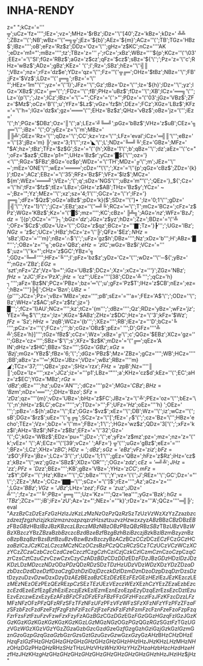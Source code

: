 # INHA-RENDY
z="
";kCz='='\'' ╦';uCz='fz='\''';IEz=';vz=';MHz='$rBz';iDz=''\''[40';Zz='kBz=';kDz=' ╩╩ ';ZBz=''\'';NB';wBz=''\''═╗╦';jEz='${b}';AEz='${m}';ACz=''\'';TB';TGz='HBz$';IBz=''\'';oB';eFz='Rz$z';DDz='Oz='\''';gHz='z$KC';nCz=''\''AK ';eDz='m1="';mBz=''\'';tz';TBz='z='\''┌';rCz=';xBz';WBz=''\''${p';KCz=''\''\03';EEz='='\''SI';fGz='RBz$';aGz='z$cz';qFz='$cz$';sBz='${'\'';';Pz='z='\''c';RHz='wBz$';ADz=';gBz';KEz=' '\'';l';Rz=';SBz';hEz=''\''╣║ ';VBz=';nz=';rFz='dz$e';YDz='qz='\''';Fz=''\''╦╔═';OHz='$tBz';NBz=''\'';FB';jFz='$Vz$';LDz=''\''╔═╗';rBz='='\'' "';HEz='1m"'\''';yz='='\''1}';JFz=''\'';Gz';tBz='Dz='\''';lz='${h}';lDz=''\'';yz';lGz='XBz$';lCz='╔═'\'';';FDz=''\'';fB';PHz='uBz$';fDz=''\'';XB';ICz='══╗'\''';Lz='{p'\'';';Jz=';ICz';lBz='='\''~"';CFz='='\''>"';PDz='='\''03';jGz='VBz$';ZFz='$Mz$';oCz='B'\'';u';YFz='$Lz$';vGz='fz$h';DEz=';FCz';XGz='LBz$';KFz='='\''h=';IGz='dz$x';gz='═══'\''';EHz='Bz$z';QHz='vBz$';oBz='jz='\''';iEz=' '\'';h';PGz='$DBz';Oz='║'\'';a';LEz='╝╚═╝';pGz='bBz$';VHz='z$uB';CEz='╗╔═'\''';iBz=' '\'';O';yEz='z='\''m';MBz=' ║╠╩';GEz='Rz='\''';qDz=''\'';CC';kz='rz='\''';LFz='eval';iCz='═╣║'\''';eBz='='\''[3';jBz='m} ╠';wz='3;1'\''';rz='◣'\'';L';NDz='╚═╝╚';Ez='GBz=';MFz=' "$A';hz=';tBz';TFz='$z$G';Sz='='\''{h';XBz='1'\'';b';qBz=''\'';dz';aEz=''\''c="';oFz='$az$';CBz='p1="';UHz='Bz$r';yCz='█${'\''';oz='} <'\''';RGz='$FBz';BGz='oz$p';WDz='='\''TH';MDz='╔'\'';m';JEz=''\''  ~';mEz='ONE'\''';wEz='════';cDz='"\'\'';';Xz='='\''{p';qGz='cBz$';ZDz='{k})';tDz=';ACz';EBz='='\''35';RFz='Bz$F';VFz='$Iz$';MCz=' ${m';WEz='═══╝';VEz=';'\'';q';sDz='NGS'\''';uBz='m"'\'';';QEz='}_${';Cz='='\''hi';tFz='$fz$';tEz='LBz=';GHz='z$AB';THz='Bz$y';YCz=' ~ ~';Bz='";Yz';MEz=''\'';xz';sz='4;1'\''';GCz='z='\''r';IFz='}╔═╗';dFz='$Qz$';oGz='aBz$';pDz='k}($';SDz=''\''}• ';Iz='0;1'\''';gDz=' ║╣'\''';Yz='1}'\'';';jCz=';EBz';az=''\''═╝╚';RCz='═'\'';T';mCz='BCz=';cFz='z$Pz';WGz='KBz$';Kz='='\''█$';mz=''\'';KC';cBz=' ╠╩╗';AGz='$nz$';WFz='Bz$J';dz='[${p';OCz='='\''}┐';bGz='$dz$';JGz='z$yz';hDz=';Zz=';BDz='='\''╩ ';OFz='$Cz$';dDz='Uz='\''';CGz='z$qz';BCz='z='\''▇';Tz='}┣'\'';';UGz='IBz$';NGz='$z$c';UCz=';HBz';hCz='z='\''╠';QFz='$Ez$';NHz='$sBz';IDz='='\''m}';nBz='∩$'\'';';uFz='gz$h';DBz=''\'';Nz';xDz='b'\'';H';ABz='█"'\'';';OBz='z='\''╗';eGz='QBz$';eHz='z$IC';wGz='Bz$i';VCz='='\'' $';uz=''\''k="';cHz='z$GC';YBz='╗			';GDz='╚═╝'\''';HFz='╚'\'';I';pFz='bz$z';yDz='Cz='\''';wDz=''\''─${';yBz='			"';nGz='ZBz$';EGz='sz$t';nFz='$Zz$';Vz='b="\';iGz='UBz$';DCz=';Xz=';xCz='z='\''}';ZGz='NBz$';fHz='z$JC';lFz='Pz$X';jHz='$cz"';UEz=''\''[38';CDz='╩ '\'';';qCz='h}┐'\''';aFz='Bz$N';PCz='PBz=';bz='═'\'';u';gFz='Pz$T';IHz='z$CB';nEz=';ez=';hBz=''\''}╠╣';CHz='Bz$n';UBz='${p'\''';JCz=';Pz=';vBz='MBz=';ez=''\'';pB';sEz='='\''a=';FEz='A$'\'';';ODz=''\'';Bz';WHz='z$AC';sFz='z$fz';jz='}█'\'';';fCz='1}AU';NCz=''\'';kz';tCz='{m'\'';';dBz=''\'';Qz';RDz='yBz=';wFz='$jz$';YEz='╩╗$'\''';tz=';Iz=';KGz='$ABz';ZHz='z$DC';Hz='z='\''3';kFz='$Wz$';fFz='$Sz$';HHz='z$qB';WCz='{b'\'';';XEz=''\'';RB';lEz='z='\''D';bCz='╚  '\''';pCz='z='\''{';FCz=';'\'';b';cGz='OBz$';pEz=' '\'';D';GFz=''\''╩ ╩';SEz='h}]'\''';tGz='fBz$';cCz=';Wz=';xBz='╔'\'';c';QGz='$EBz';XCz='gz='\''';GBz='cz='\''';SBz='$'\'';s';XFz='$z$K';mDz='='\''╔═';qEz='A IN';dHz='z$HC';BBz='Sz='\''';SGz='$GBz';xGz='Bz$j';mGz='YBz$';fBz='6;'\'';';dGz='PBz$';Mz='ZBz=';gCz=''\'';WB';HCz=''\'';BB';aBz='z='\''═';KDz='JBz=';VDz=';wBz';RBz=''\''m}◢';TCz='37;'\''';QBz=';pz=';SHz='rz$x';FHz='z$pB';Nz=''\''║ ║';oDz='lz='\''';xz=';JCz';iz='='\''p1';LBz='"'\'';a';KHz='cz$d';kEz=''\'';EC';aHz='z$EC';YGz='MBz$';rGz='dBz$';dEz=''\'';hz';uDz='AN'\'';';dCz=''\''p2=';MGz='$CBz';BHz='Bz$m';nDz='══'\'';';DHz='Bz$o';SFz='z$Dz';qz=''\''{m}';vDz='UBz=';bHz='z$FC';JBz='z='\''╩';PEz='oz='\''';bEz='\'\'';n';hHz='z$LC';eCz='"'\'';v';TDz='>'\'';F';UFz='$Hz$';oEz=''\''h} ';OEz='  '\'';';pBz='∩${h';aDz=''\'';Ez';GGz='$vz$';xEz=''\'';DB';Wz=''\'';iz';wCz=''\'';sB';DGz='$rz$';uEz=''\''╗╔╗';SCz='z='\''[';fEz='┌$'\'';';cz='Bz='\''';HBz='echo';TEz=';Vz=';bDz='='\''m=';FBz=';1'\'';';HGz='wz$z';QDz='3['\'';';xFz='kz$l';AHz='Bz$l';NFz='z$Bz';EFz='='\''32';Gz=' '\'';C';kGz='WBz$';EDz='pu="';jDz=';'\'';e';yFz='z$mz';pz=';mz=';nz='z='\''k';vEz=' '\'';A';ECz=''\''[39';vCz='    ';AFz='} ╦'\''';uGz='gBz$';eEz='='\''  ';BFz=';LCz';XHz='z$BC';HDz=';dBz';sGz='eBz$';vFz='z$iz';bFz='$z$O';FFz='jBz=';LCz='3'\'';r';UDz='1;1'\''';gEz='QBz=';hFz='z$Rz';iHz='cz$z';kBz=''\'';wz';gGz='SBz$';XDz='OR'\'';';OGz='z$dz';cEz='═╝╩ ';JHz='z$z$';PFz='Dz$z';BEz=''\'';KB';gBz='VBz=';YHz='z$CC';mFz='$z$Y';DFz=''\'';Hz';KBz='"'\'';C';bBz='"'\'';Y';vz='\'\'';J';REz=''\'';GC';Dz='="'\'';';ZEz=';Mz=';CCz='▇▇═'\''';sCz='='\'']$';rEz=''\'';Az';aCz='z='\'' ';LGz='$BBz';VGz='JBz$';LHz='z$ez';FGz='z$uz';JDz=' ╩'\'';';fz='z='\''╚';PBz='╔═╗'\''';Uz='Kz='\''';Qz='lea'\''';yGz='Bz$k';hGz='TBz$';ZCz=''\'';iB';iFz='$z$U';Az='z="';NEz='='\''k}';rDz='z='\''A';QCz=''\''═╣╠';
eval "$Az$z$Bz$Cz$Dz$Ez$Fz$Gz$Hz$Iz$Jz$Kz$Lz$Mz$Nz$Oz$Pz$Qz$Rz$Sz$Tz$Uz$Vz$Wz$Xz$Yz$Zz$az$bz$cz$dz$ez$fz$gz$hz$iz$jz$kz$lz$mz$nz$oz$pz$qz$rz$Hz$sz$tz$uz$vz$Hz$wz$xz$yz$ABz$BBz$CBz$DBz$EBz$FBz$GBz$HBz$IBz$JBz$KBz$cz$LBz$cz$MBz$NBz$OBz$PBz$QBz$RBz$SBz$TBz$UBz$VBz$WBz$XBz$cz$YBz$ZBz$aBz$bBz$cz$cBz$dBz$eBz$fBz$gBz$hBz$iBz$cz$jBz$kBz$lBz$mBz$yz$nBz$oBz$pBz$qBz$rBz$sBz$tBz$uBz$vBz$wBz$xBz$cz$yBz$ACz$BCz$CCz$DCz$ECz$FCz$GCz$HCz$aBz$ICz$JCz$KCz$LCz$cz$MCz$NCz$OCz$sBz$PCz$QCz$RCz$SCz$TCz$UCz$VCz$WCz$XCz$YCz$ZCz$aCz$bCz$cCz$dCz$eCz$cz$fCz$gCz$hCz$iCz$jCz$kCz$lCz$mCz$nCz$oCz$pCz$qCz$rCz$sCz$tCz$uCz$vCz$wCz$xCz$yCz$ADz$BDz$CDz$DDz$EDz$FDz$JBz$GDz$HDz$IDz$JDz$KDz$LDz$MDz$cz$NDz$ODz$PDz$QDz$RDz$SDz$TDz$Hz$UDz$VDz$WDz$XDz$YDz$ZDz$aDz$bDz$cDz$dDz$eDz$fDz$aCz$gDz$hDz$iDz$jDz$cz$kDz$lDz$mDz$nDz$oDz$pDz$qDz$rDz$sDz$tDz$yz$uDz$vDz$wDz$xDz$yDz$AEz$BEz$aBz$CEz$DEz$EEz$FEz$GEz$HEz$IEz$JEz$KEz$cz$LEz$MEz$NEz$OEz$PEz$QEz$REz$pCz$SEz$TEz$UEz$VEz$cz$WEz$XEz$hCz$YEz$ZEz$aEz$bEz$cz$cEz$dEz$eEz$fEz$gEz$hEz$iEz$cz$jEz$kEz$lEz$mEz$nEz$oEz$pEz$yDz$qEz$rEz$sEz$cDz$tEz$uEz$vEz$cz$wEz$xEz$yEz$AFz$BFz$CFz$DFz$EFz$FBz$FFz$GFz$HFz$cz$IFz$JFz$KFz$cDz$z$LFz$MFz$NFz$OFz$PFz$QFz$RFz$SFz$TFz$NFz$UFz$PFz$VFz$WFz$SFz$XFz$NFz$YFz$PFz$ZFz$aFz$SFz$bFz$cFz$dFz$eFz$fFz$gFz$hFz$iFz$cFz$jFz$eFz$kFz$lFz$hFz$mFz$cFz$nFz$eFz$oFz$pFz$qFz$rFz$sFz$tFz$uFz$vFz$wFz$xFz$yFz$AGz$BGz$CGz$DGz$EGz$FGz$GGz$HGz$qFz$IGz$JGz$KGz$KGz$KGz$KGz$KGz$KGz$KGz$KGz$LGz$MGz$NGz$OGz$PGz$QGz$RGz$SGz$tFz$TGz$UGz$VGz$WGz$XGz$VGz$YGz$ZGz$aGz$bGz$cGz$dGz$eGz$fGz$gGz$hGz$iGz$jGz$kGz$lGz$mGz$nGz$oGz$pGz$qGz$aGz$bGz$rGz$sGz$tGz$uGz$vGz$wGz$xGz$yGz$AHz$BHz$CHz$DHz$EHz$qFz$IGz$FHz$GHz$GHz$GHz$GHz$GHz$GHz$GHz$GHz$HHz$IHz$JHz$KHz$LHz$MHz$NHz$OHz$DGz$PHz$QHz$RHz$SHz$THz$UHz$VHz$WHz$XHz$YHz$ZHz$aHz$bHz$cHz$dHz$eHz$fHz$JHz$KHz$gHz$GHz$GHz$GHz$GHz$GHz$GHz$GHz$GHz$GHz$GHz$hHz$JHz$iHz$jHz" 
